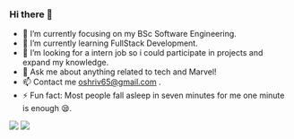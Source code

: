 ### Hi there 👋
- 🔭 I’m currently focusing on my BSc Software Engineering.
- 🌱 I’m currently learning FullStack Development.
- 👯 I’m looking for a intern job so i could participate in projects and expand my knowledge.
- 💬 Ask me about anything related to tech and Marvel!
- 📫 Contact me oshriv65@gmail.com .
- ⚡ Fun fact: Most people fall asleep in seven minutes for me one minute is enough 😪.
<img src="https://github-readme-stats.vercel.app/api?username=oshriv65&&show_icons=true&title_color=ffffff&icon_color=bb2acf&text_color=daf7dc&bg_color=151515">
<img src="https://github-readme-stats.vercel.app/api/top-langs/?username=oshriv65">
